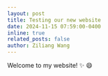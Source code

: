 ```yaml
---
layout: post
title: Testing our new website
date: 2024-11-15 07:59:00-0400
inline: true
related_posts: false
author: Ziliang Wang
---
```


Welcome to my website! :sparkles: :smile: